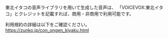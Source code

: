 東北イタコの音声ライブラリを用いて生成した音声は、
「VOICEVOX:東北イタコ」とクレジットを記載すれば、商用・非商用で利用可能です。

利用規約の詳細は以下をご確認ください。  
https://zunko.jp/con_ongen_kiyaku.html
